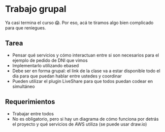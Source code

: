 # Trabajo grupal
Ya casi termina el curso 😱. Por eso, acá te tiramos algo bien complicado para que reniegues.

## Tarea
- Pensar qué servicios y cómo interactuan entre si son necesarios para el ejemplo de pedido de DNI que vimos
- Implementarlo utilizando ebased
- Debe ser en forma grupal: el link de la clase va a estar disponible todo el día para que puedan hablar entre ustedes y coordinar
- Pueden utilizar el plugin LiveShare para que todos puedan codear en simultáneo

## Requerimientos
- Trabajar entre todos
- No es obligatorio, pero si hay un diagrama de cómo funciona por detrás el proyecto y qué servicios de AWS utiliza (se puede usar draw.io)